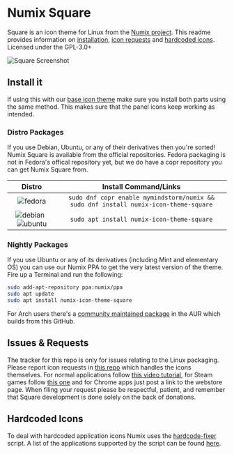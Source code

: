 # Numix Square
Square is an icon theme for Linux from the [Numix project](https://numixproject.github.io/). This readme provides information on [installation](https://github.com/numixproject/numix-icon-theme-square/#installation), [icon requests](https://github.com/numixproject/numix-icon-theme-square/#icon-requests) and [hardcoded icons](https://github.com/numixproject/numix-icon-theme-square/#hardcoded-icons). Licensed under the GPL-3.0+

![Square Screenshot](https://user-images.githubusercontent.com/27789806/35548117-fc605166-0542-11e8-8dd4-a588753bb0f8.png)

## Install it
If using this with our [base icon theme](https://github.com/numixproject/numix-icon-theme) make sure you install both parts using the same method. This makes sure that the panel icons keep working as intended.

### Distro Packages
If you use Debian, Ubuntu, or any of their derivatives then you're sorted! Numix Square is available from the official repositories. Fedora packaging is not in Fedora's offical repository yet, but we do have a copr repository you can get Numix Square from.

|Distro|Install Command/Links|
|:----:|:----:|
|![fedora][fedora]|`sudo dnf copr enable mymindstorm/numix && sudo dnf install numix-icon-theme-square`|
|![debian][debian] &nbsp;![ubuntu][ubuntu]|`sudo apt install numix-icon-theme-square`|

### Nightly Packages
If you use Ubuntu or any of its derivatives (including Mint and elementary OS) you can use our Numix PPA to get the very latest version of the theme. Fire up a Terminal and run the following:

```bash
sudo add-apt-repository ppa:numix/ppa
sudo apt update
sudo apt install numix-icon-theme-square
```

For Arch users there's a [community maintained package](https://aur.archlinux.org/packages/numix-icon-theme-square-git/) in the AUR which builds from this GitHub.

## Issues & Requests
The tracker for this repo is only for issues relating to the Linux packaging. Please report icon requests in [this repo](https://github.com/numixproject/numix-core/issues) which handles the icons themselves.
For normal applications follow [this video tutorial](https://plus.google.com/+NumixprojectOrg/posts/DkRmhFZuWez), for Steam games follow [this one](https://www.youtube.com/watch?v=BuUy4CzCoXc) and for Chrome apps just post a link to the webstore page. When filing your request please be respectful, patient, and remember that Square development is done solely on the back of donations.

## Hardcoded Icons
To deal with hardcoded application icons Numix uses the [hardcode-fixer](https://github.com/Foggalong/hardcode-fixer) script. A list of the applications supported by the script can be found [here](https://github.com/Foggalong/hardcode-fixer/wiki/App-Support).

[antergos]: https://antergos.com/distro-logos/logo-square26x26.png "antergos"
[arch]: https://antergos.com/distro-logos/archlogo26x26.png "arch"
[fedora]: https://antergos.com/distro-logos/fedora-logo.png "fedora"
[openSUSE]: https://antergos.com/distro-logos/Geeko-button-bling7.png "openSUSE"
[ubuntu]: https://antergos.com/distro-logos/ubuntu_orange_hex.png "ubuntu"
[debian]: https://antergos.com/distro-logos/openlogo-nd-25.png "debian"
